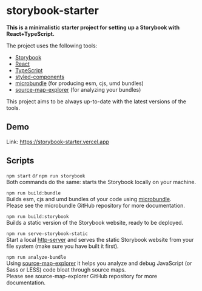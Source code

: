 # storybook-starter

**This is a minimalistic starter project for setting up a Storybook with React+TypeScript.**

The project uses the following tools:

- [Storybook](https://github.com/storybookjs/storybook)
- [React](https://github.com/facebook/react/)
- [TypeScript](https://github.com/microsoft/TypeScript)
- [styled-components](https://github.com/styled-components/styled-components)
- [microbundle](https://github.com/developit/microbundle) (for producing esm, cjs, umd bundles)
- [source-map-explorer](https://github.com/danvk/source-map-explorer) (for analyzing your bundles)

This project aims to be always up-to-date with the latest versions of the tools.

## Demo

Link: https://storybook-starter.vercel.app

## Scripts

`npm start` _or_ `npm run storybook`  
Both commands do the same: starts the Storybook locally on your machine.

`npm run build:bundle`  
Builds esm, cjs and umd bundles of your code using [microbundle](https://github.com/developit/microbundle).  
Please see the microbundle GitHub repository for more documentation.

`npm run build:storybook`  
Builds a static version of the Storybook website, ready to be deployed.

`npm run serve-storybook-static`  
Start a local [http-server](https://github.com/http-party/http-server) and serves the static Storybook website from your file system (make sure you have built it first).

`npm run analyze-bundle`  
Using [source-map-explorer](https://github.com/danvk/source-map-explorer) it helps you analyze and debug JavaScript (or Sass or LESS) code bloat through source maps.  
Please see source-map-explorer GitHub repository for more documentation.
